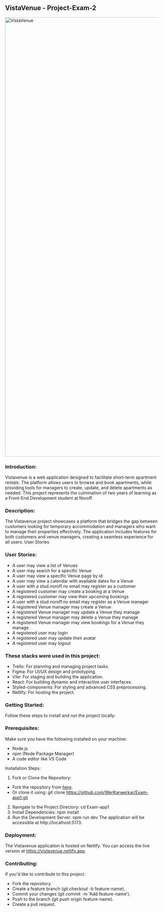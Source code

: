 ## VistaVenue - Project-Exam-2

<img width="1441" alt="VistaVenue" src="https://github.com/user-attachments/assets/3c51d028-8bc8-4d70-9cca-8b19df692744" />

### Introduction:

Vistavenue is a web application designed to facilitate short-term apartment rentals. The platform allows users to browse and book apartments, while providing tools for managers to create, update, and delete apartments as needed. This project represents the culmination of two years of learning as a Front-End Development student at Noroff.

### Description:

The Vistavenue project showcases a platform that bridges the gap between customers looking for temporary accommodation and managers who want to manage their properties effectively. The application includes features for both customers and venue managers, creating a seamless experience for all users.
User Stories

### User Stories:

- A user may view a list of Venues
- A user may search for a specific Venue
- A user may view a specific Venue page by id
- A user may view a calendar with available dates for a Venue
- A user with a stud.noroff.no email may register as a customer
- A registered customer may create a booking at a Venue
- A registered customer may view their upcoming bookings
- A user with a stud.noroff.no email may register as a Venue manager
- A registered Venue manager may create a Venue
- A registered Venue manager may update a Venue they manage
- A registered Venue manager may delete a Venue they manage
- A registered Venue manager may view bookings for a Venue they manage
- A registered user may login
- A registered user may update their avatar
- A registered user may logout

### These stacks were used in this project:

- Trello: For planning and managing project tasks.
- Figma: For UI/UX design and prototyping.
- Vite: For staging and building the application.
- React: For building dynamic and interactive user interfaces.
- Styled-components: For styling and advanced CSS preprocessing.
- Netlify: For hosting the project.

### Getting Started:

Follow these steps to install and run the project locally:

### Prerequisites:

Make sure you have the following installed on your machine:
* Node.js
* npm (Node Package Manager)
* A code editor like VS Code

Installation Steps:
1. Fork or Clone the Repository:

* Fork the repository from [here](https://github.com/WerKarwerkar/Exam-app1.git).
* Or clone it using:
  git clone https://github.com/WerKarwerkar/Exam-app1.git

2. Navigate to the Project Directory:
  cd Exam-app1
3. Install Dependencies:
   npm install
4. Run the Development Server:
   npm run dev
   The application will be accessible at http://localhost:5173.

### Deployment:

The Vistavenue application is hosted on Netlify. You can access the live version at https://vistavenue.netlify.app.

### Contributing:

If you'd like to contribute to this project:

- Fork the repository.
- Create a feature branch (git checkout -b feature-name).
- Commit your changes (git commit -m 'Add feature-name').
- Push to the branch (git push origin feature-name).
- Create a pull request.












